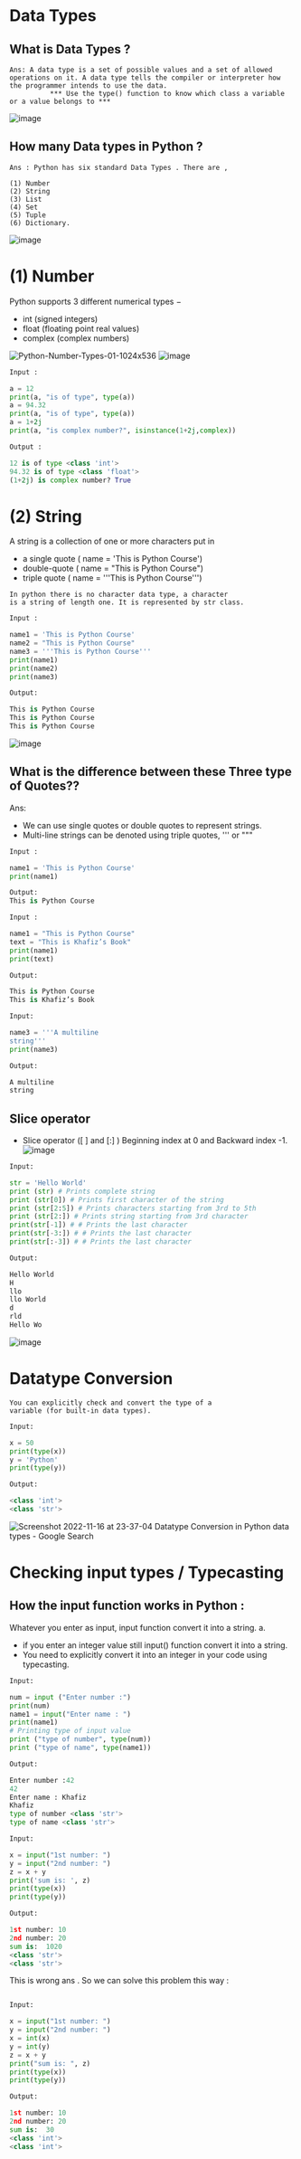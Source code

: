 # Data Types
## What is Data Types ?
```
Ans: A data type is a set of possible values and a set of allowed operations on it. A data type tells the compiler or interpreter how the programmer intends to use the data.
          *** Use the type() function to know which class a variable or a value belongs to ***
```
![image](https://user-images.githubusercontent.com/116889143/202220031-c6af0be6-740d-4c9a-86ac-b4dfb11c8f7d.png)

## How many Data types in Python ?
```
Ans : Python has six standard Data Types . There are ,

(1) Number 
(2) String
(3) List
(4) Set
(5) Tuple
(6) Dictionary.

```
![image](https://user-images.githubusercontent.com/116889143/202224107-cf8efc93-87aa-43b9-b2a5-093aebb50aaf.png)


# (1) Number 

Python supports 3 different numerical types −
- int (signed integers)
- float (floating point real values)
- complex (complex numbers)

![Python-Number-Types-01-1024x536](https://user-images.githubusercontent.com/116889143/202227316-90a43c04-4f3c-48af-a34c-b1241c8f96a9.png)
![image](https://user-images.githubusercontent.com/116889143/202227887-8d8084fb-8f2e-4c2e-933c-585c84dfcda6.png)

```python
Input :

a = 12
print(a, "is of type", type(a))
a = 94.32
print(a, "is of type", type(a))
a = 1+2j
print(a, "is complex number?", isinstance(1+2j,complex))

Output :

12 is of type <class 'int'>
94.32 is of type <class 'float'>
(1+2j) is complex number? True
```

# (2) String

A string is a collection of one or more characters put in
- a single quote ( name = 'This is Python Course')
- double-quote ( name = "This is Python Course")
- triple quote ( name = '''This is Python Course''')
```
In python there is no character data type, a character
is a string of length one. It is represented by str class.
```


```python
Input :

name1 = 'This is Python Course'
name2 = "This is Python Course"
name3 = '''This is Python Course'''
print(name1)
print(name2)
print(name3)

Output:

This is Python Course
This is Python Course
This is Python Course

```
![image](https://user-images.githubusercontent.com/116889143/202230546-148475a3-246f-4829-8350-007aa5bfc64f.png)

## What is the difference between these Three type of Quotes??

Ans:
- We can use single quotes or double quotes to represent strings.
-  Multi-line strings can be denoted using triple quotes, ''' or """

```python
Input :

name1 = 'This is Python Course'
print(name1)

Output: 
This is Python Course
```
```python
Input :

name1 = "This is Python Course"
text = "This is Khafiz’s Book"
print(name1)
print(text)

Output:

This is Python Course
This is Khafiz’s Book

```

```python
Input:

name3 = '''A multiline
string'''
print(name3)

Output:

A multiline
string
```

## Slice operator
- Slice operator ([ ] and [:] ) Beginning index at 0 and Backward index -1.
![image](https://user-images.githubusercontent.com/116889143/202252005-bde2609d-3d81-41ca-8749-752325cf9eb7.png)

```python
Input:

str = 'Hello World'
print (str) # Prints complete string
print (str[0]) # Prints first character of the string
print (str[2:5]) # Prints characters starting from 3rd to 5th
print (str[2:]) # Prints string starting from 3rd character
print(str[-1]) # # Prints the last character
print(str[-3:]) # # Prints the last character
print(str[:-3]) # # Prints the last character

Output:

Hello World
H
llo
llo World
d
rld
Hello Wo

```

![image](https://user-images.githubusercontent.com/116889143/202251268-fede50a5-6c48-45a2-be28-6fbc65913ace.png)


# Datatype Conversion 
```
You can explicitly check and convert the type of a
variable (for built-in data types).
```
```python
Input:

x = 50
print(type(x))
y = 'Python'
print(type(y))

Output:

<class 'int'>
<class 'str'>
```
![Screenshot 2022-11-16 at 23-37-04 Datatype Conversion in Python data types - Google Search](https://user-images.githubusercontent.com/116889143/202253074-61007cec-a830-4f3a-89a5-77a9dddc3300.png)


# Checking input types / Typecasting

## How the input function works in Python :
Whatever you enter as input, input function convert it into a string. a.
  -  if you enter an integer value still input() function convert it into a string.
  -  You need to explicitly convert it into an integer in your code using typecasting.
  
  ```python
  Input:
  
num = input ("Enter number :")
print(num)
name1 = input("Enter name : ")
print(name1)
# Printing type of input value
print ("type of number", type(num))
print ("type of name", type(name1))

Output:

Enter number :42
42
Enter name : Khafiz
Khafiz
type of number <class 'str'>
type of name <class 'str'>
```
```python
Input:

x = input("1st number: ")
y = input("2nd number: ")
z = x + y
print('sum is: ', z)
print(type(x))
print(type(y))

Output:

1st number: 10
2nd number: 20
sum is:  1020
<class 'str'>
<class 'str'>

```
This is wrong ans . So we can solve this problem this way :
```python

Input:

x = input("1st number: ")
y = input("2nd number: ")
x = int(x)
y = int(y)
z = x + y
print("sum is: ", z)
print(type(x))
print(type(y))

Output:

1st number: 10
2nd number: 20
sum is:  30
<class 'int'>
<class 'int'>
```




